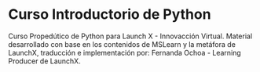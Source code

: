 # Curso Introductorio de Python
Curso Propedútico de Python para Launch X - Innovacción Virtual. Material desarrollado con base en los contenidos de MSLearn y la metáfora de LaunchX, traducción e implementación por: Fernanda Ochoa - Learning Producer de LaunchX.

